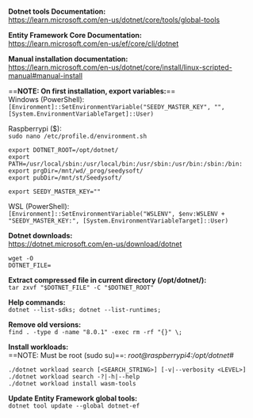 **Dotnet tools Documentation:** \
<https://learn.microsoft.com/en-us/dotnet/core/tools/global-tools>

**Entity Framework Core Documentation:** \
<https://learn.microsoft.com/en-us/ef/core/cli/dotnet>

**Manual installation documentation:** \
<https://learn.microsoft.com/en-us/dotnet/core/install/linux-scripted-manual#manual-install>

==**NOTE: On first installation, export variables:**== \
Windows (PowerShell): \
`[Environment]::SetEnvironmentVariable("SEEDY_MASTER_KEY", "", [System.EnvironmentVariableTarget]::User)`

Raspberrypi ($): \
`sudo nano /etc/profile.d/environment.sh`
```
export DOTNET_ROOT=/opt/dotnet/
export PATH=/usr/local/sbin:/usr/local/bin:/usr/sbin:/usr/bin:/sbin:/bin:
export prgDir=/mnt/wd/_prog/seedysoft/
export pubDir=/mnt/st/Seedysoft/

export SEEDY_MASTER_KEY=""
```
WSL (PowerShell): \
`[Environment]::SetEnvironmentVariable("WSLENV", $env:WSLENV + "SEEDY_MASTER_KEY:", [System.EnvironmentVariableTarget]::User)`

**Dotnet downloads:** \
<https://dotnet.microsoft.com/en-us/download/dotnet>
```
wget -O 
DOTNET_FILE=
```
**Extract compressed file in current directory (/opt/dotnet/):** \
`tar zxvf "$DOTNET_FILE" -C "$DOTNET_ROOT"`

**Help commands:** \
`dotnet --list-sdks; dotnet --list-runtimes;`

**Remove old versions:** \
`find . -type d -name "8.0.1" -exec rm -rf "{}" \;`

**Install workloads:** \
==NOTE: Must be root (sudo su)==: *root@raspberrypi4:/opt/dotnet#*
```
./dotnet workload search [<SEARCH_STRING>] [-v|--verbosity <LEVEL>]
./dotnet workload search -?|-h|--help
./dotnet workload install wasm-tools
```
**Update Entity Framework global tools:** \
`dotnet tool update --global dotnet-ef`